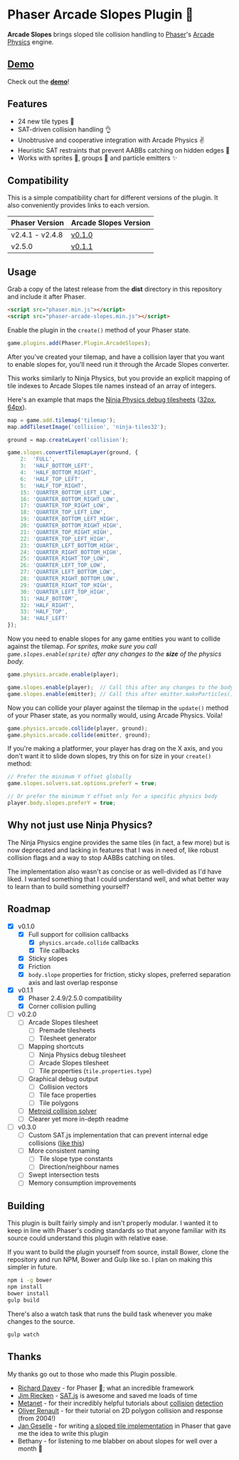 # Phaser Arcade Slopes Plugin :triangular_ruler:

**Arcade Slopes** brings sloped tile collision handling to
[Phaser](http://phaser.io)'s [Arcade
Physics](http://phaser.io/examples/v2/category/arcade-physics) engine.

## [Demo](http://hexus.github.io/phaser-arcade-slopes)

Check out the **[demo](http://hexus.github.io/phaser-arcade-slopes)**!

## Features

- 24 new tile types :tada:
- SAT-driven collision handling :ok_hand:
- Unobtrusive and cooperative integration with Arcade Physics :v:
- Heuristic SAT restraints that prevent AABBs catching on hidden edges :clap:
- Works with sprites :rocket:, groups :busts_in_silhouette: and particle
  emitters :sparkles:

## Compatibility

This is a simple compatibility chart for different versions of the plugin. It
also conveniently provides links to each version.

| Phaser Version  | Arcade Slopes Version                                               |
|-----------------|---------------------------------------------------------------------|
| v2.4.1 - v2.4.8 | [v0.1.0](https://github.com/hexus/phaser-arcade-slopes/tree/v0.1.0) |
| v2.5.0          | [v0.1.1](https://github.com/hexus/phaser-arcade-slopes/tree/v0.1.1) |

## Usage

Grab a copy of the latest release from the **dist** directory in this repository
and include it after Phaser.

```html
<script src="phaser.min.js"></script>
<script src="phaser-arcade-slopes.min.js"></script>
```

Enable the plugin in the `create()` method of your Phaser state.

```js
game.plugins.add(Phaser.Plugin.ArcadeSlopes);
```

After you've created your tilemap, and have a collision layer that you want
to enable slopes for, you'll need run it through the Arcade Slopes converter.

This works similarly to Ninja Physics, but you provide an explicit mapping of
tile indexes to Arcade Slopes tile names instead of an array of integers.

Here's an example that maps the
[Ninja Physics debug tilesheets](https://github.com/photonstorm/phaser/tree/v2.4.7/resources/Ninja%20Physics%20Debug%20Tiles) ([32px](https://raw.githubusercontent.com/photonstorm/phaser/v2.4.7/resources/Ninja%20Physics%20Debug%20Tiles/32px/ninja-tiles32.png), [64px](https://raw.githubusercontent.com/photonstorm/phaser/v2.4.7/resources/Ninja%20Physics%20Debug%20Tiles/64px/ninja-tiles64.png)).

```js
map = game.add.tilemap('tilemap');
map.addTilesetImage('collision', 'ninja-tiles32');

ground = map.createLayer('collision');

game.slopes.convertTilemapLayer(ground, {
	2:  'FULL',
	3:  'HALF_BOTTOM_LEFT',
	4:  'HALF_BOTTOM_RIGHT',
	6:  'HALF_TOP_LEFT',
	5:  'HALF_TOP_RIGHT',
	15: 'QUARTER_BOTTOM_LEFT_LOW',
	16: 'QUARTER_BOTTOM_RIGHT_LOW',
	17: 'QUARTER_TOP_RIGHT_LOW',
	18: 'QUARTER_TOP_LEFT_LOW',
	19: 'QUARTER_BOTTOM_LEFT_HIGH',
	20: 'QUARTER_BOTTOM_RIGHT_HIGH',
	21: 'QUARTER_TOP_RIGHT_HIGH',
	22: 'QUARTER_TOP_LEFT_HIGH',
	23: 'QUARTER_LEFT_BOTTOM_HIGH',
	24: 'QUARTER_RIGHT_BOTTOM_HIGH',
	25: 'QUARTER_RIGHT_TOP_LOW',
	26: 'QUARTER_LEFT_TOP_LOW',
	27: 'QUARTER_LEFT_BOTTOM_LOW',
	28: 'QUARTER_RIGHT_BOTTOM_LOW',
	29: 'QUARTER_RIGHT_TOP_HIGH',
	30: 'QUARTER_LEFT_TOP_HIGH',
	31: 'HALF_BOTTOM',
	32: 'HALF_RIGHT',
	33: 'HALF_TOP',
	34: 'HALF_LEFT'
});
```

Now you need to enable slopes for any game entities you want to collide against
the tilemap. *For sprites, make sure you call `game.slopes.enable(sprite)` after
any changes to the **size** of the physics body.*

```js
game.physics.arcade.enable(player);

game.slopes.enable(player);  // Call this after any changes to the body's size
game.slopes.enable(emitter); // Call this after emitter.makeParticles()
```

Now you can collide your player against the tilemap in the
`update()` method of your Phaser state, as you normally would, using Arcade
Physics. Voila!

```js
game.physics.arcade.collide(player, ground);
game.physics.arcade.collide(emitter, ground);
```

If you're making a platformer, your player has drag on the X axis, and you don't
want it to slide down slopes, try this on for size in your `create()` method:

```js
// Prefer the minimum Y offset globally
game.slopes.solvers.sat.options.preferY = true;

// Or prefer the minimum Y offset only for a specific physics body
player.body.slopes.preferY = true;
```

## Why not just use Ninja Physics?

The Ninja Physics engine provides the same tiles (in fact, a few more) but is
now deprecated and lacking in features that I was in need of, like robust
collision flags and a way to stop AABBs catching on tiles.

The implementation also wasn't as concise or as well-divided as I'd have
liked. I wanted something that I could understand well, and what better way to
learn than to build something yourself?

## Roadmap

- [x] v0.1.0
  - [x] Full support for collision callbacks
    - [x] `physics.arcade.collide` callbacks
    - [x] Tile callbacks
  - [x] Sticky slopes
  - [x] Friction
  - [x] `body.slope` properties for friction, sticky slopes, preferred
    separation axis and last overlap response
- [x] v0.1.1
  - [x] Phaser 2.4.9/2.5.0 compatibility
  - [x] Corner collision pulling
- [ ] v0.2.0
  - [ ] Arcade Slopes tilesheet
    - [ ] Premade tilesheets
    - [ ] Tilesheet generator
  - [ ] Mapping shortcuts
    - [ ] Ninja Physics debug tilesheet
    - [ ] Arcade Slopes tilesheet
    - [ ] Tile properties (`tile.properties.type`)
  - [ ] Graphical debug output
    - [ ] Collision vectors
    - [ ] Tile face properties
    - [ ] Tile polygons
  - [ ] [Metroid collision solver](https://github.com/geselle-jan/Metroid/commit/9c213e9f5779df1dcd6f7d2bed2a9b676a9e3c6b#diff-467b4e6069f6692511fc5e60f3c426cc)
  - [ ] Clearer yet more in-depth readme
- [ ] v0.3.0
  - [ ] Custom SAT.js implementation that can prevent internal edge collisions
    ([like this](http://www.wildbunny.co.uk/blog/2012/10/31/2d-polygonal-collision-detection-and-internal-edges/comment-page-1/#comment-1978))
  - [ ] More consistent naming
    - [ ] Tile slope type constants
    - [ ] Direction/neighbour names
  - [ ] Swept intersection tests
  - [ ] Memory consumption improvements

## Building

This plugin is built fairly simply and isn't properly modular. I wanted it to
keep in line with Phaser's coding standards so that anyone familiar with its
source could understand this plugin with relative ease.

If you want to build the plugin yourself from source, install Bower, clone the
repository and run NPM, Bower and Gulp like so. I plan on making this simpler in
future.

```bash
npm i -g bower
npm install
bower install
gulp build
```

There's also a watch task that runs the build task whenever you make changes
to the source.

```bash
gulp watch
```

## Thanks

My thanks go out to those who made this Plugin possible.

- [Richard Davey](https://twitter.com/photonstorm) - for Phaser :rocket:; what
  an incredible framework
- [Jim Riecken](https://github.com/jriecken) - [SAT.js](https://github.com/jriecken/sat-js)
  is awesome and saved me loads of time
- [Metanet](http://www.metanetsoftware.com/) - for their incredibly helpful
  tutorials about [collision](http://www.metanetsoftware.com/technique/tutorialA.html)
  [detection](http://www.metanetsoftware.com/technique/tutorialB.html)
- [Oliver Renault](http://elancev.name/oliver/2D%20polygon.htm#tut4) - for their
  tutorial on 2D polygon collision and response (from 2004!)
- [Jan Geselle](https://github.com/geselle-jan) - for writing [a sloped tile
  implementation](https://github.com/geselle-jan/Metroid/commit/9c213e9f5779df1dcd6f7d2bed2a9b676a9e3c6b#diff-467b4e6069f6692511fc5e60f3c426ccR158)
  in Phaser that gave me the idea to write this plugin
- Bethany - for listening to me blabber on about slopes for well over a month
  :full_moon_with_face:
